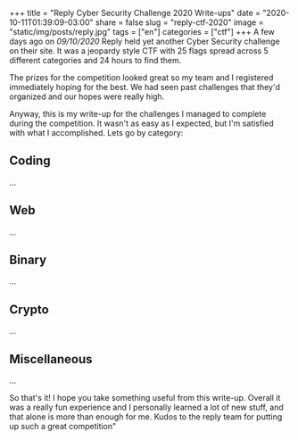 +++
title = "Reply Cyber Security Challenge 2020 Write-ups"
date = "2020-10-11T01:39:09-03:00"
share = false
slug = "reply-ctf-2020"
image = "static/img/posts/reply.jpg"
tags = ["en"]
categories = ["ctf"]
+++
A few days ago on _09/10/2020_ Reply held yet another Cyber Security challenge on their site. It was a jeopardy style CTF with 25 flags spread across 5 different categories and 24 hours to find them.

The prizes for the competition looked great so my team and I registered immediately hoping for the best. We had seen past challenges that they'd organized and our hopes were really high.

Anyway, this is my write-up for the challenges I managed to complete during the competition. It wasn't as easy as I expected, but I'm satisfied with what I accomplished. Lets go by category:

## Coding
...
## Web
...
## Binary
...
## Crypto
...
## Miscellaneous
...

So that's it! I hope you take something useful from this write-up.
Overall it was a really fun experience and I personally learned a lot of new stuff, and that alone is more than enough for me. Kudos to the reply team for putting up such a great competition"

